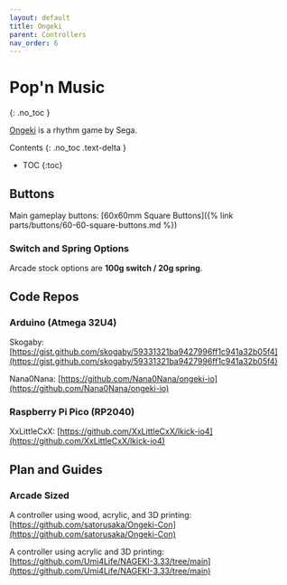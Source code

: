 ```yaml
---
layout: default
title: Ongeki
parent: Controllers
nav_order: 6
---
```


# Pop'n Music
{: .no_toc }

[Ongeki](https://silentblue.remywiki.com/ONGEKI) is a rhythm game by Sega.

Contents
{: .no_toc .text-delta }

- TOC
{:toc}

## Buttons

Main gameplay buttons: [60x60mm Square Buttons]({% link parts/buttons/60-60-square-buttons.md %})

### Switch and Spring Options

Arcade stock options are **100g switch / 20g spring**.

## Code Repos

### Arduino (Atmega 32U4)

Skogaby: [https://gist.github.com/skogaby/59331321ba9427996ff1c941a32b05f4](https://gist.github.com/skogaby/59331321ba9427996ff1c941a32b05f4)

Nana0Nana: [https://github.com/Nana0Nana/ongeki-io](https://github.com/Nana0Nana/ongeki-io)

### Raspberry Pi Pico (RP2040)

XxLittleCxX: [https://github.com/XxLittleCxX/lkick-io4](https://github.com/XxLittleCxX/lkick-io4)

## Plan and Guides

### Arcade Sized

A controller using wood, acrylic, and 3D printing: [https://github.com/satorusaka/Ongeki-Con](https://github.com/satorusaka/Ongeki-Con)

A controller using acrylic and 3D printing: [https://github.com/Umi4Life/NAGEKI-3.33/tree/main](https://github.com/Umi4Life/NAGEKI-3.33/tree/main)